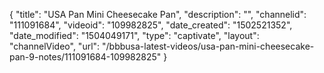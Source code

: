 {
    "title": "USA Pan Mini Cheesecake Pan",
    "description": "",
    "channelid": "111091684",
    "videoid": "109982825",
    "date_created": "1502521352",
    "date_modified": "1504049171",
    "type": "captivate",
    "layout": "channelVideo",
    "url": "\/bbbusa-latest-videos\/usa-pan-mini-cheesecake-pan-9-notes\/111091684-109982825"
}